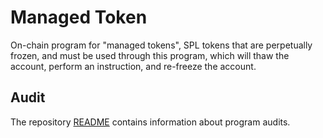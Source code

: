 # Managed Token

On-chain program for "managed tokens", SPL tokens that are perpetually frozen,
and must be used through this program, which will thaw the account, perform an
instruction, and re-freeze the account.

## Audit

The repository [README](https://github.com/lumos-labs/lumos-program-library#audits)
contains information about program audits.
